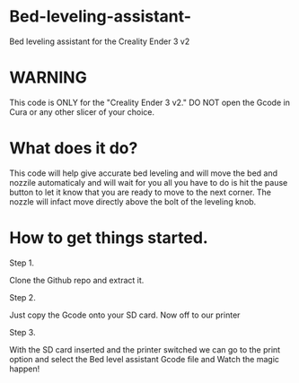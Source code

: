 # Bed-leveling-assistant-
Bed leveling assistant for the Creality Ender 3 v2

# WARNING 
This code is ONLY for the "Creality Ender 3 v2."
DO NOT open the Gcode in Cura or any other slicer of your choice.

# What does it do?

This code will help give accurate bed leveling and will move the bed and nozzile automaticaly and will wait for you all you have to do is hit the pause button to let it know that you are ready to move to the next corner. The nozzle will infact move directly above the bolt of the leveling knob.

# How to get things started.

Step 1.

Clone the Github repo and extract it.

Step 2.

Just copy the Gcode onto your SD card. Now off to our printer

Step 3.

With the SD card inserted and the printer switched we can go to the print option and select the Bed level assistant Gcode file and Watch the magic happen!



